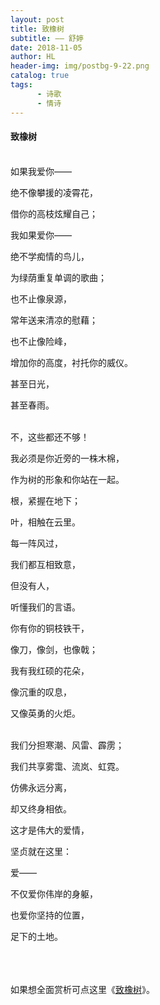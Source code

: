 ```yaml
---
layout: post
title: 致橡树
subtitle: —— 舒婷
date: 2018-11-05
author: HL
header-img: img/postbg-9-22.png
catalog: true
tags:
      - 诗歌
      - 情诗
---
```


<h4>致橡树</h4>
<br>
如果我爱你——

绝不像攀援的凌霄花，

借你的高枝炫耀自己；

我如果爱你——

绝不学痴情的鸟儿，

为绿荫重复单调的歌曲；

也不止像泉源，

常年送来清凉的慰藉；

也不止像险峰，

增加你的高度，衬托你的威仪。

甚至日光，

甚至春雨。

<br>
不，这些都还不够！

我必须是你近旁的一株木棉，

作为树的形象和你站在一起。

根，紧握在地下；

叶，相触在云里。

每一阵风过，

我们都互相致意，

但没有人，

听懂我们的言语。

你有你的铜枝铁干，

像刀，像剑，也像戟；

我有我红硕的花朵，

像沉重的叹息，

又像英勇的火炬。

<br>
我们分担寒潮、风雷、霹雳；

我们共享雾霭、流岚、虹霓。

仿佛永远分离，

却又终身相依。

这才是伟大的爱情，

坚贞就在这里：

爱——

不仅爱你伟岸的身躯，

也爱你坚持的位置，

足下的土地。

<br>
<br>
<br>
如果想全面赏析可点这里《<a href="https://baike.baidu.com/item/%E8%87%B4%E6%A9%A1%E6%A0%91/2058823" target="_blank">致橡树</a>》。
